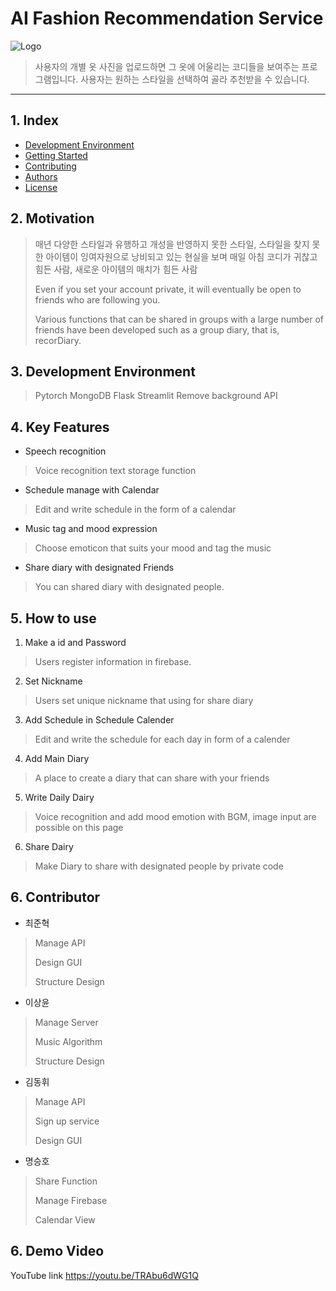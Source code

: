 # AI Fashion Recommendation Service

![Logo](https://drive.google.com/file/d/1B0_c71LXMuPcg0mR1oAgSMiMf25-mUlS/view?usp=drive_link)

>사용자의 개별 옷 사진을 업로드하면 그 옷에 어울리는 코디들을 보여주는 프로그램입니다.
>사용자는 원하는 스타일을 선택하여 골라 추천받을 수 있습니다.
---
## 1. Index
  - [Development Environment](#development-environmnet) 
  - [Getting Started](#getting-started)
  - [Contributing](#contributing)
  - [Authors](#authors)
  - [License](#license)

## 2. Motivation

> 매년 다양한 스타일과 유행하고 개성을 반영하지 못한 스타일, 스타일을 찾지 못한 아이템이 잉여자원으로 낭비되고 있는 현실을 보며 매일 아침 코디가 귀찮고 힘든 사람, 새로운 아이템의 매치가 힘든 사람
>
>Even if you set your account private, it will eventually be open to friends who are following you.
>
>Various functions that can be shared in groups with a large number of friends have been developed such as a group diary, that is, recorDiary.

## 3. Development Environment

> Pytorch
> MongoDB
> Flask
> Streamlit
> Remove background API

## 4. Key Features

- Speech recognition
>Voice recognition text storage function
- Schedule manage with Calendar
>Edit and write schedule in the form of a calendar
- Music tag and mood expression
>Choose emoticon that suits your mood and tag the music
- Share diary with designated Friends
>You can shared diary with designated people.

## 5. How to use

1) Make a id and Password
> Users register information in firebase.
2) Set Nickname
> Users set unique nickname that using for share diary
3) Add Schedule in Schedule Calender
> Edit and write the schedule for each day in form of a calender
4) Add Main Diary
> A place to create a diary that can share with your friends
5) Write Daily Dairy
> Voice recognition and add mood emotion with BGM, image input are possible on this page
6) Share Dairy
> Make Diary to share with designated people by private code

## 6. Contributor
- 최준혁
> Manage API
> 
> Design GUI
> 
> Structure Design

- 이상윤
>Manage Server
>
>Music Algorithm
>
>Structure Design

- 김동휘
> Manage API
> 
> Sign up service
> 
> Design GUI

- 명승호
> Share Function
> 
> Manage Firebase
> 
> Calendar View

## 6. Demo Video
YouTube link
https://youtu.be/TRAbu6dWG1Q

